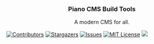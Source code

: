 <h3 align="center">Piano CMS Build Tools</h3>

<p align="center">
    A modern CMS for all.
    <br />
  </p>
</div>

[![Contributors][contributors-shield]][contributors-url]
[![Stargazers][stars-shield]][stars-url] [![Issues][issues-shield]][issues-url]
[![MIT License][license-shield]][license-url] ![][typescript-image]

[contributors-shield]: https://img.shields.io/github/contributors/pianocms/build.svg?style=for-the-badge
[contributors-url]: https://github.com/pianocms/build/graphs/contributors
[forks-shield]: https://img.shields.io/github/forks/pianocms/build.svg?style=for-the-badge
[forks-url]: https://github.com/pianocms/build/network/members
[stars-shield]: https://img.shields.io/github/stars/pianocms/build.svg?style=for-the-badge
[stars-url]: https://github.com/pianocms/build/stargazers
[issues-shield]: https://img.shields.io/github/issues/pianocms/build.svg?style=for-the-badge
[issues-url]: https://github.com/pianocms/build/issues
[license-shield]: https://img.shields.io/github/license/pianocms/build.svg?style=for-the-badge
[license-url]: https://github.com/pianocms/build/blob/master/LICENSE.txt
[linkedin-shield]: https://img.shields.io/badge/-LinkedIn-black.svg?style=for-the-badge&logo=linkedin&colorB=555
[linkedin-url]: https://linkedin.com/in/linkedin_username
[typescript-image]: https://img.shields.io/badge/Typescript-294E80.svg?style=for-the-badge&logo=typescript